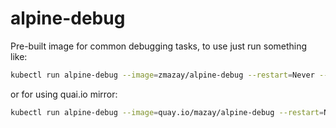 # alpine-debug

Pre-built image for common debugging tasks, to use just run something like:
```bash
kubectl run alpine-debug --image=zmazay/alpine-debug --restart=Never --namespace=default -i --tty --attach --rm
```

or for using quai.io mirror:
```bash
kubectl run alpine-debug --image=quay.io/mazay/alpine-debug --restart=Never --namespace=default -i --tty --attach --rm
```
